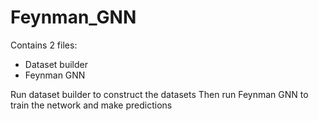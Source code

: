 # Feynman_GNN
Contains 2 files:

* Dataset builder
* Feynman GNN

Run dataset builder to construct the datasets
Then run Feynman GNN to train the network and make predictions